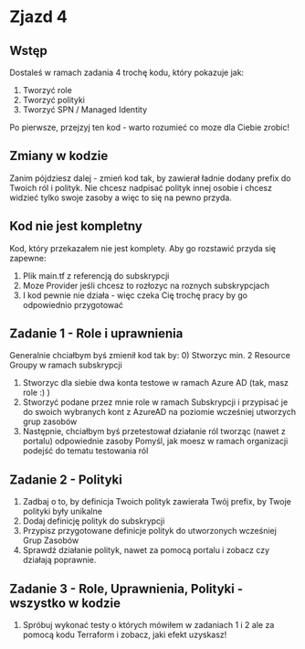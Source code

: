# Zjazd 4 

## Wstęp
Dostaleś w ramach zadania 4 trochę kodu, który pokazuje jak:
1) Tworzyć role 
2) Tworzyć polityki
3) Tworzyć SPN / Managed Identity

Po pierwsze, przejzyj ten kod - warto rozumieć co moze dla Ciebie zrobic!

## Zmiany w kodzie
Zanim pójdziesz dalej - zmień kod tak, by zawierał ładnie dodany prefix do Twoich ról i polityk. 
Nie chcesz nadpisać polityk innej osobie i chcesz widzieć tylko swoje zasoby a więc to się na pewno przyda.

## Kod nie jest kompletny 
Kod, który przekazałem nie jest komplety. Aby go rozstawić przyda się zapewne:
1) Plik main.tf z referencją do subskrypcji
2) Moze Provider jeśli chcesz to rozłozyc na roznych subskrypcjach
3) I kod pewnie nie działa - więc czeka Cię trochę pracy by go odpowiednio przygotować

## Zadanie 1 - Role i uprawnienia
Generalnie chciałbym byś zmienił kod tak by:
0) Stworzyc min. 2 Resource Groupy w ramach subskrypcji
1) Stworzyc dla siebie dwa konta testowe w ramach Azure AD (tak, masz role :) )
2) Stworzyć podane przez mnie role w ramach Subskrypcji i przypisać je do swoich wybranych kont z AzureAD na poziomie wcześniej utworzych grup zasobów
3) Następnie, chciałbym byś przetestował działanie ról tworząc (nawet z portalu) odpowiednie zasoby
Pomyśl, jak moesz w ramach organizacji podejść do tematu testowania ról

## Zadanie 2 - Polityki
1) Zadbaj o to, by definicja Twoich polityk zawierała Twój prefix, by Twoje polityki były unikalne
2) Dodaj definicję polityk do subskrypcji 
3) Przypisz przygotowane definicje polityk do utworzonych wcześniej Grup Zasobów
3) Sprawdź działanie polityk, nawet za pomocą portalu i zobacz czy działają poprawnie.

## Zadanie 3 - Role, Uprawnienia, Polityki - wszystko w kodzie
1) Spróbuj wykonać testy o których mówiłem w zadaniach 1 i 2 ale za pomocą kodu Terraform i zobacz, jaki efekt uzyskasz!